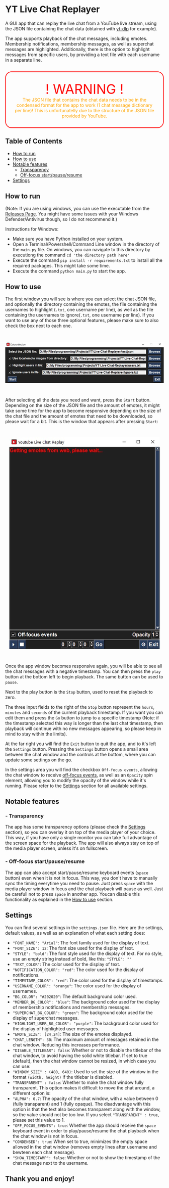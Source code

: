 # YT Live Chat Replayer
A GUI app that can replay the live chat from a YouTube live stream, using the JSON file containing the chat data (obtained with [yt-dlp](https://github.com/yt-dlp/yt-dlp) for example).

The app supports playback of the chat messages, including emotes. Membership notifications, membership messages, as well as superchat messages are highlighted. Additionally, there is the option to highlight messages from specific users, by providing a text file with each username in a separate line.

<div align="center" style="color:orange;border: 2px solid red;border-radius:20px;padding:2em;min-width:250px;margin: 2em 0;">
    <div align="center" style="color:red;font-size:3em;">! WARNING !</div>
    The JSON file that contains the chat data needs to be in the condensed format for the app to work (1 chat message dictionary per line)! This is unfortunatelly due to the structure of the JSON file provided by YouTube.
</div>

## Table of Contents
- [How to run](#how-to-run)
- [How to use](#how-to-use)
- [Notable features](#notable-features)
    - [Transparency](#transparency)
    - [Off-focus start/pause/resume](#off-focus-startpauseresume)
- [Settings](#settings)


## How to run
(Note: If you are using windows, you can use the executable from the [Releases Page](https://github.com/AntonisTorb/YT-Live-Chat-Replayer/releases). You might have some issues with your Windows Defender/Antivirus though, so I do not recommend it.)

Instructions for Windows:
- Make sure you have Python installed on your system.
- Open a Terminal/Powershell/Command Line window in the directory of the `main.py` file. On windows, you can navigate to this directory by executiong the command `cd 'the directory path here'`
- Execute the command `pip install -r requirements.txt` to install all the required packages. This might take some time.
- Execute the command `python main.py` to start the app.

## How to use

The first window you will see is where you can select the chat JSON file, and optionally the directory containing the emotes, the file containing the usernames to highlight (`.txt`, one username per line), as well as the file containing the usernames to ignore(`.txt`, one username per line). If you want to use any of those three optional features, please make sure to also check the box next to each one.

<div align="center"><img src="images/data.jpg" alt="Something_went_wrong.jpg" style="margin: 2em 0;"></div>

After selecting all the data you need and want, press the `Start` button. Depending on the size of the JSON file and the amount of emotes, it might take some time for the app to become responsive depending on the size of the chat file and the amount of emotes that need to be downloaded, so please wait for a bit. This is the window that appears after pressing `Start`:

<div align="center"><img src="images/chat.jpg" alt="Something_went_wrong.jpg" style="margin: 2em 0;"></div>

Once the app window becomes responsive again, you will be able to see all the chat messages with a negative timestamp. You can then press the `play` button at the bottom left to begin playback. The same button can be used to `pause`.

Next to the play button is the `Stop` button, used to reset the playback to zero.

The three input fields to the right of the `Stop` button represent the `hours`, `minutes` and `seconds` of the current playback timestamp. If you want you can edit them and press the `Go` button to jump to a specific timestamp (Note: if the timestamp selected this way is longer than the last chat timestamp, then playback will continue with no new messages appearing, so please keep in mind to stay within the limits).


At the far right you will find the `Exit` button to quit the app, and to it's left the `Settings` button. Pressing the `Settings` button opens a small area between the chat window and the controls at the bottom, where you can update some settings on the go.

 In the settings area you will find the checkbox `Off-focus events`, allowing the chat window to receive [off-focus events](#off-focus-startpauseresume), as well as an `Opacity` spin element, allowing you to modify the opacity of the window while it's running. Please refer to the [Settings](#settings) section for all available settings.

## Notable features

### - Transparency

The app has some transparency options (please check the [Settings](#settings) section), so you can overlay it on top of the media player of your choice. This way, if you have only a single monitor you can take full advantage of the screen space for the playback. The app will also always stay on top of the media player screen, unless it's on fullscreen.

### - Off-focus start/pause/resume

The app can also accept start/pause/resume keyboard events (`space` button) even when it is not in focus. This way, you don't have to manually sync the timing everytime you need to pause. Just press `space` with the media player window in focus and the chat playback will pause as well. Just be carefull not to press `space` in another app. Youcan disable this functionality as explained in the [How to use](#how-to-use) section.

## Settings

You can find several settings in the `settings.json` file. Here are the settings, default values, as well as an explanation of what each setting does:

- `"FONT_NAME": "Arial"`: The font family used for the display of text.
- `"FONT_SIZE": 12`: The font size used for the display of text.
- `"STYLE": "bold"`: The font style used for the display of text. For no style, use an empty string instead of bold, like this: `"STYLE": ""`
- `"TEXT_COLOR"`: The color used for the display of text.
- `"NOTIFICATION_COLOR": "red"`: The color used for the display of notifications.
- `"TIMESTAMP_COLOR": "red"`: The color used for the display of timestamps.
- `"USERNAME_COLOR": "orange"`: The color used for the display of usernames.
- `"BG_COLOR": "#202020"`: The default background color used.
- `"MEMBER_BG_COLOR": "blue"`: The background color used for the display of membership notifications and membership messages.
- `"SUPERCHAT_BG_COLOR": "green"`: The background color used for the display of superchat messages.
- `"HIGHLIGHT_USER_BG_COLOR": "purple"`: The background color used for the display of highlighted user messages.
- `"EMOTE_SIZE": [24,24]`: The size of the emotes displayed.
- `"CHAT_LENGTH": 30`: The maximum amount of messages retained in the chat window. Reducing this increases performance.
- `"DISABLE_TITLEBAR": false`: Whether or not to disable the titlebar of the chat window, to avoid having the solid white titlebar. If set to true (default), then the chat window cannot be resized, in which case you can use:
- `"WINDOW_SIZE" : (480, 640)`: Used to set the size of the window in the format `(width, height)` if the titlebar is disabled.
- `"TRANSPARENT" : false`: Whether to make the chat window fully transparent. This option makes it difficult to move the chat around, a different option is:
- `"ALPHA": 0.7`: The opacity of the chat window, with a value between 0 (fully transparent) and 1 (fully opaque). The disadvantage with this option is that the text also becomes transparent along with the window, so the value should not be too low. If you select `"TRANSPARENT" : true`, please set this value to 1.
- `"OFF_FOCUS_EVENTS": true`: Whether the app should receive the `space` keyboard event in order to play/pause/resume the chat playback when the chat window is not in focus.
- `"CONDENSED": true`: When set to true, minimizes the empty space allowed in the chat window (removes empty lines after username and bewteen each chat message).
- `"SHOW_TIMESTAMP": false`: Whether or not to show the timestamp of the chat message next to the username.


## Thank you and enjoy!

